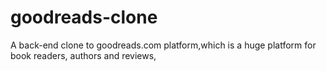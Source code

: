 # goodreads-clone
A back-end clone to goodreads.com platform,which is a huge platform for book readers, authors and reviews,
